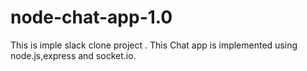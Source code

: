 # node-chat-app-1.0

This is imple slack clone project . This Chat app is implemented using node.js,express and socket.io.
